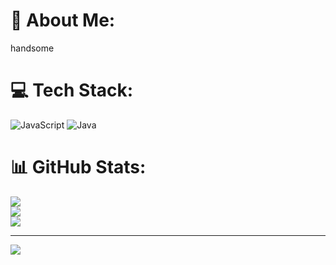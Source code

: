 # 💫 About Me:
handsome


# 💻 Tech Stack:
![JavaScript](https://img.shields.io/badge/javascript-%23323330.svg?style=for-the-badge&logo=javascript&logoColor=%23F7DF1E) ![Java](https://img.shields.io/badge/java-%23ED8B00.svg?style=for-the-badge&logo=openjdk&logoColor=white)
# 📊 GitHub Stats:
![](https://github-readme-stats.vercel.app/api?username=eblacaschristian&theme=dark&hide_border=false&include_all_commits=false&count_private=false)<br/>
![](https://nirzak-streak-stats.vercel.app/?user=eblacaschristian&theme=dark&hide_border=false)<br/>
![](https://github-readme-stats.vercel.app/api/top-langs/?username=eblacaschristian&theme=dark&hide_border=false&include_all_commits=false&count_private=false&layout=compact)

---
[![](https://visitcount.itsvg.in/api?id=eblacaschristian&icon=0&color=0)](https://visitcount.itsvg.in)

<!-- Proudly created with GPRM ( https://gprm.itsvg.in ) -->
